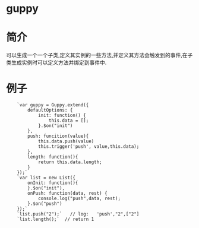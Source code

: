# guppy

# 简介
可以生成一个一个子类,定义其实例的一些方法,并定义其方法会触发到的事件,在子类生成实例时可以定义方法并绑定到事件中.

# 例子
        `var guppy = Guppy.extend({
            defaultOptions: {
                init: function() {
                    this.data = [];
                }.$on("init")
            },
            push: funcition(value){
                this.data.push(value)
                this.trigger('push', value,this.data);
            },
            length: function(){
                return this.data.length;
            }
        });`
        `var list = new List({
            onInit: function(){
            }.$on("init"),
            onPush: function(data, rest) {
                console.log("push",data, rest);
            }.$on("push")
        });`
        `list.push("2");`   // log:   'push',"2",["2"]
        `list.length();`  // return 1

